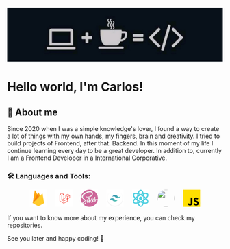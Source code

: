 ![](./imgs/cover__dev.jpeg)

# Hello world, I'm Carlos! 

## 📌 About me

Since 2020 when I was a simple knowledge's lover, I found a way to create a lot of things with my own hands, my fingers, brain and creativity. I tried to build projects of Frontend, after that: Backend. In this moment of my life I continue learning every day to be a great developer. 
In addition to, currently I am a Frontend Developer in a International Corporative.

### 🛠️ Languages and Tools:
<p align='center'>
    <img style='' src='./imgs/firebase.png'  width="40" height="40"/>
     &nbsp; &nbsp;
    <img style='' src='./imgs/laravel.png'  width="40" height="40"/>
     &nbsp; &nbsp;
    <img style='' src='./imgs/sass.png'  width="40" height="40"/>
     &nbsp; &nbsp;
    <img style='' src='./imgs/tailwind.png'  width="40" height="40"/>
     &nbsp; &nbsp;
    <img style='' src='./imgs/react.png'  width="40" height="40"/>
     &nbsp; &nbsp;
    <img style="border-radius: 50%;" src='https://cdn-1.webcatalog.io/catalog/next-js-docs/next-js-docs-icon-filled-256.webp?v=1675593584368'  width="40" height="40"/>
     &nbsp; &nbsp;
    <img style='' src='./imgs/js.png'  width="40" height="40"/>
</p>

If you want to know more about my experience, you can check my repositories.

See you later and happy coding! 👾
